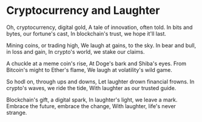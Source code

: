 # Cryptocurrency and Laughter

Oh, cryptocurrency, digital gold,
A tale of innovation, often told.
In bits and bytes, our fortune's cast,
In blockchain's trust, we hope it'll last.

Mining coins, or trading high,
We laugh at gains, to the sky.
In bear and bull, in loss and gain,
In crypto's world, we stake our claims.

A chuckle at a meme coin's rise,
At Doge's bark and Shiba's eyes.
From Bitcoin's might to Ether's flame,
We laugh at volatility's wild game.

So hodl on, through ups and downs,
Let laughter drown financial frowns.
In crypto's waves, we ride the tide,
With laughter as our trusted guide.

Blockchain's gift, a digital spark,
In laughter's light, we leave a mark.
Embrace the future, embrace the change,
With laughter, life's never strange.
